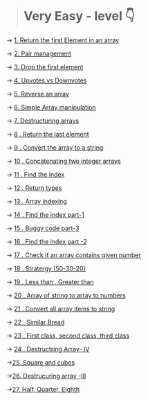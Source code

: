> # Very Easy - level 👇

-> [1. Return the first Element in an array](./1.Return%20the%20first%20Element%20in%20an%20array.js)

-> [2. Pair management](./2.Pair%20management.js)

-> [3. Drop the first element](./3.Learn%20Lodash_.drop%2C%20Drop%20the%20First%20Elements%20of%20an%20Array.js)

-> [4. Upvotes vs Downvotes](./4.%20Upvotes%20vs%20Downvotes.js)

-> [5. Reverse an array](./5.%20Reverse%20an%20Array.js)

-> [6. Simple Array manipulation](./6.%20Simple%20Array%20Manipulation.js)

-> [7. Destructuring arrays](./7.Destructuring%20Arrays%201.js)

-> [8 . Return the last element](./8.%20Return%20the%20last%20element%20in%20an%20array.js)

-> [9 . Convert the array to a string](./9.%20Convert%20an%20array%20to%20a%20string.js)

-> [10 . Concatenating two integer arrays](./10.%20Concatenating%20Two%20integer%20arrays.js)

-> [11 . Find the index](./11.%20find%20the%20index.js)

-> [12 . Return types](./12.%20Return%20Types.js)

-> [13 . Array indexing](./13.%20Array%20Indexing.js)

-> [14 . Find the index part-1](./14.%20Find%20the%20index(part%201).js)

-> [15 . Buggy code part-3](./15.%20Buggy%20code(part%203).js)

-> [16 . Find the index part -2](./16.%20Find%20the%20index%20(part%20%232).js)

-> [17 . Check if an array contains given number](./17.%20Check%20if%20an%20array%20contains%20a%20given%20number.js)

-> [18 . Stratergy (50-30-20)](./18.%20Strategy(50-30-20).js)

-> [19 . Less than , Greater than](./19.Less%20than%2C%20Greater%20than.js)

-> [20 . Array of  string to array to numbers](./20.Array%20of%20string%20to%20array%20to%20numbers.js)

-> [21 . Convert all array items to string ](./21.Convert%20all%20array%20items%20to%20string.js)

-> [22 . Similar Bread](./22.%20Similar%20Bread.js)

-> [23 . First class, second class, third class](./23.First%20Class%2C%20Second%20class%2C%20and%20third%20class%20levers%20.js)

-> [24 . Destructring Array- IV](./24.%20Destructuring%20arrays(iv)%20.js)


->[25. Square and cubes ](25.%20Squares%20and%20cubes.js)

->[26. Destrucuring array -III ](./26.%20Destructuring%20array%20III%20.js)

->[27. Half, Quarter, Eighth ](./27.Half%2C%20Quarter%20and%20Eighth.js)




